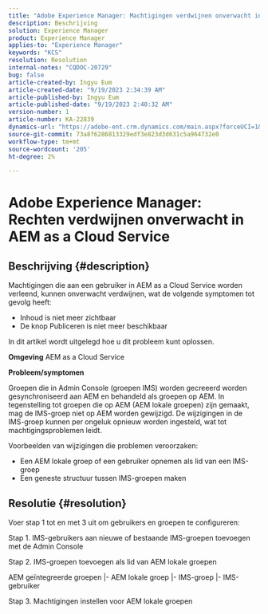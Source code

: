 ```yaml
---
title: "Adobe Experience Manager: Machtigingen verdwijnen onverwacht in AEM as a Cloud Service"
description: Beschrijving
solution: Experience Manager
product: Experience Manager
applies-to: "Experience Manager"
keywords: "KCS"
resolution: Resolution
internal-notes: "CQDOC-20729"
bug: false
article-created-by: Ingyu Eum
article-created-date: "9/19/2023 2:34:39 AM"
article-published-by: Ingyu Eum
article-published-date: "9/19/2023 2:40:32 AM"
version-number: 1
article-number: KA-22839
dynamics-url: "https://adobe-ent.crm.dynamics.com/main.aspx?forceUCI=1&pagetype=entityrecord&etn=knowledgearticle&id=7283860f-9556-ee11-be6f-6045bd006268"
source-git-commit: 73a8f6286813329edf3e823d3d631c5a964732e0
workflow-type: tm+mt
source-wordcount: '205'
ht-degree: 2%

---
```


# Adobe Experience Manager: Rechten verdwijnen onverwacht in AEM as a Cloud Service

## Beschrijving {#description}


Machtigingen die aan een gebruiker in AEM as a Cloud Service worden verleend, kunnen onverwacht verdwijnen, wat de volgende symptomen tot gevolg heeft:
- Inhoud is niet meer zichtbaar
- De knop Publiceren is niet meer beschikbaar

In dit artikel wordt uitgelegd hoe u dit probleem kunt oplossen.

<b>Omgeving</b>
AEM as a Cloud Service



<b>Probleem/symptomen</b>

Groepen die in Admin Console (groepen IMS) worden gecreeerd worden gesynchroniseerd aan AEM en behandeld als groepen op AEM. In tegenstelling tot groepen die op AEM (AEM lokale groepen) zijn gemaakt, mag de IMS-groep niet op AEM worden gewijzigd. De wijzigingen in de IMS-groep kunnen per ongeluk opnieuw worden ingesteld, wat tot machtigingsproblemen leidt.

Voorbeelden van wijzigingen die problemen veroorzaken:
- Een AEM lokale groep of een gebruiker opnemen als lid van een IMS-groep
- Een geneste structuur tussen IMS-groepen maken


## Resolutie {#resolution}


Voer stap 1 tot en met 3 uit om gebruikers en groepen te configureren:

Stap 1. IMS-gebruikers aan nieuwe of bestaande IMS-groepen toevoegen met de Admin Console

Stap 2. IMS-groepen toevoegen als lid van AEM lokale groepen

AEM geïntegreerde groepen |- AEM lokale groep |- IMS-groep |- IMS-gebruiker

Stap 3. Machtigingen instellen voor AEM lokale groepen
